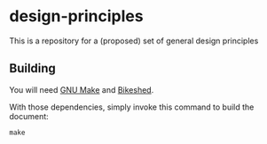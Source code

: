design-principles
=================

This is a repository for a (proposed) set of general design principles

Building
--------

You will need [GNU Make](https://www.gnu.org/software/make/) and [Bikeshed](https://pypi.org/project/bikeshed/).

With those dependencies, simply invoke this command to build the document:

    make

